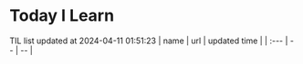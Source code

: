# Today I Learn 
TIL list updated at 2024-04-11 01:51:23
| name | url | updated time |
| :--- | -- | -- |

